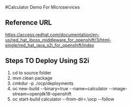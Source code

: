 #Calculator Demo For Microservices

## Reference URL
https://access.redhat.com/documentation/en-us/red_hat_jboss_middleware_for_openshift/3/html-single/red_hat_java_s2i_for_openshift/index

## Steps TO Deploy Using S2i
1. cd to source folder
2. mvn clean package
3. cmkdur -p ./ocp/deployments
4. oc new-build --binary=true --name=calculator --image-stream=openjdk18-openshift
5. oc start-build calculator --from-dir=.\ocp --follow
